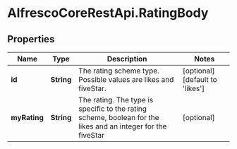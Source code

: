 # AlfrescoCoreRestApi.RatingBody

## Properties
Name | Type | Description | Notes
------------ | ------------- | ------------- | -------------
**id** | **String** | The rating scheme type. Possible values are likes and fiveStar. | [optional] [default to &#39;likes&#39;]
**myRating** | **String** | The rating. The type is specific to the rating scheme, boolean for the likes and an integer for the fiveStar | [optional] 


